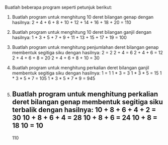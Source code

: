 Buatlah beberapa program seperti petunjuk berikut:

1. Buatlah program untuk menghitung 10 deret bilangan genap dengan hasilnya:
   2 + 4 + 6 + 8 + 10 + 12 + 14 + 16 + 18 + 20 = 110

2. Buatlah program untuk menghitung 10 deret bilangan ganjil dengan hasilnya:
   1 + 3 + 5 + 7 + 9 + 11 + 13 + 15 + 17 + 19 = 100

3. Buatlah program untuk menghitung penjumlahan deret bilangan genap membentuk segitiga siku dengan hasilnya:
   2 = 2
   2 + 4 = 6
   2 + 4 + 6 = 12
   2 + 4 + 6 + 8 = 20
   2 + 4 + 6 + 8 + 10 = 30

4. Buatlah program untuk menghitung perkalian deret bilangan ganjil membentuk segitiga siku dengan hasilnya:
   1 = 1
   1 * 3 = 3
   1 * 3 * 5 = 15
   1 * 3 * 5 * 7 = 105
   1 * 3 * 5 * 7 * 9 = 945

5. Buatlah program untuk menghitung perkalian deret bilangan genap membentuk segitiga siku terbalik dengan hasilnya:
   10 + 8 + 6 + 4 + 2 = 30
   10 + 8 + 6 + 4 = 28
   10 + 8 + 6 = 24
   10 + 8 = 18
   10 = 10
   ----------
   110
